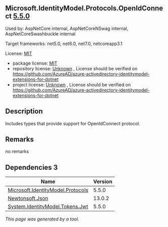 Microsoft.IdentityModel.Protocols.OpenIdConnect [5.5.0](https://www.nuget.org/packages/Microsoft.IdentityModel.Protocols.OpenIdConnect/5.5.0)
--------------------

Used by: AspNetCore internal, AspNetCoreNSwag internal, AspNetCoreSwashbuckle internal

Target frameworks: net5.0, net6.0, net7.0, netcoreapp3.1

License: [MIT](../../../../licenses/mit) 

- package license: [MIT](https://licenses.nuget.org/MIT) 
- repository license: [Unknown](https://github.com/AzureAD/azure-activedirectory-identitymodel-extensions-for-dotnet) , License should be verified on https://github.com/AzureAD/azure-activedirectory-identitymodel-extensions-for-dotnet
- project license: [Unknown](https://github.com/AzureAD/azure-activedirectory-identitymodel-extensions-for-dotnet) , License should be verified on https://github.com/AzureAD/azure-activedirectory-identitymodel-extensions-for-dotnet

Description
-----------
Includes types that provide support for OpenIdConnect protocol.

Remarks
-----------
no remarks


Dependencies 3
-----------

|Name|Version|
|----------|:----|
|[Microsoft.IdentityModel.Protocols](../../../../packages/nuget.org/microsoft.identitymodel.protocols/5.5.0)|5.5.0|
|[Newtonsoft.Json](../../../../packages/nuget.org/newtonsoft.json/13.0.2)|13.0.2|
|[System.IdentityModel.Tokens.Jwt](../../../../packages/nuget.org/system.identitymodel.tokens.jwt/5.5.0)|5.5.0|

*This page was generated by a tool.*